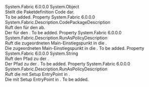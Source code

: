 <Type Name="CodePackage" FullName="System.Fabric.CodePackage">
  <TypeSignature Language="C#" Value="public sealed class CodePackage" />
  <TypeSignature Language="ILAsm" Value=".class public auto ansi sealed beforefieldinit CodePackage extends System.Object" />
  <TypeSignature Language="DocId" Value="T:System.Fabric.CodePackage" />
  <TypeSignature Language="VB.NET" Value="Public NotInheritable Class CodePackage" />
  <TypeSignature Language="F#" Value="type CodePackage = class" />
  <AssemblyInfo>
    <AssemblyName>System.Fabric</AssemblyName>
    <AssemblyVersion>6.0.0.0</AssemblyVersion>
  </AssemblyInfo>
  <Base>
    <BaseTypeName>System.Object</BaseTypeName>
  </Base>
  <Interfaces />
  <Docs>
    <summary>
      <para>Stellt die Paketdefinition Code dar.</para>
    </summary>
    <remarks>To be added.</remarks>
  </Docs>
  <Members>
    <Member MemberName="Description">
      <MemberSignature Language="C#" Value="public System.Fabric.Description.CodePackageDescription Description { get; }" />
      <MemberSignature Language="ILAsm" Value=".property instance class System.Fabric.Description.CodePackageDescription Description" />
      <MemberSignature Language="DocId" Value="P:System.Fabric.CodePackage.Description" />
      <MemberSignature Language="VB.NET" Value="Public ReadOnly Property Description As CodePackageDescription" />
      <MemberSignature Language="F#" Value="member this.Description : System.Fabric.Description.CodePackageDescription" Usage="System.Fabric.CodePackage.Description" />
      <MemberType>Property</MemberType>
      <AssemblyInfo>
        <AssemblyName>System.Fabric</AssemblyName>
        <AssemblyVersion>6.0.0.0</AssemblyVersion>
      </AssemblyInfo>
      <ReturnValue>
        <ReturnType>System.Fabric.Description.CodePackageDescription</ReturnType>
      </ReturnValue>
      <Docs>
        <summary>
          <para>Ruft den <see cref="T:System.Fabric.Description.CodePackageDescription" /> für den <see cref="T:System.Fabric.CodePackage" /> ab.</para>
        </summary>
        <value>
          <para>Der <see cref="T:System.Fabric.Description.CodePackageDescription" /> für den <see cref="T:System.Fabric.CodePackage" />.</para>
        </value>
        <remarks>To be added.</remarks>
      </Docs>
    </Member>
    <Member MemberName="EntryPointRunAsPolicy">
      <MemberSignature Language="C#" Value="public System.Fabric.Description.RunAsPolicyDescription EntryPointRunAsPolicy { get; }" />
      <MemberSignature Language="ILAsm" Value=".property instance class System.Fabric.Description.RunAsPolicyDescription EntryPointRunAsPolicy" />
      <MemberSignature Language="DocId" Value="P:System.Fabric.CodePackage.EntryPointRunAsPolicy" />
      <MemberSignature Language="VB.NET" Value="Public ReadOnly Property EntryPointRunAsPolicy As RunAsPolicyDescription" />
      <MemberSignature Language="F#" Value="member this.EntryPointRunAsPolicy : System.Fabric.Description.RunAsPolicyDescription" Usage="System.Fabric.CodePackage.EntryPointRunAsPolicy" />
      <MemberType>Property</MemberType>
      <AssemblyInfo>
        <AssemblyName>System.Fabric</AssemblyName>
        <AssemblyVersion>6.0.0.0</AssemblyVersion>
      </AssemblyInfo>
      <ReturnValue>
        <ReturnType>System.Fabric.Description.RunAsPolicyDescription</ReturnType>
      </ReturnValue>
      <Docs>
        <summary>
          <para>Ruft die <see cref="T:System.Fabric.Description.RunAsPolicyDescription" /> zugeordneten Main-Einstiegspunkt in die <see cref="T:System.Fabric.CodePackage" />.</para>
        </summary>
        <value>
          <para>Die <see cref="T:System.Fabric.Description.RunAsPolicyDescription" /> zugeordneten Main-Einstiegspunkt in die <see cref="T:System.Fabric.CodePackage" />.</para>
        </value>
        <remarks>To be added.</remarks>
      </Docs>
    </Member>
    <Member MemberName="Path">
      <MemberSignature Language="C#" Value="public string Path { get; }" />
      <MemberSignature Language="ILAsm" Value=".property instance string Path" />
      <MemberSignature Language="DocId" Value="P:System.Fabric.CodePackage.Path" />
      <MemberSignature Language="VB.NET" Value="Public ReadOnly Property Path As String" />
      <MemberSignature Language="F#" Value="member this.Path : string" Usage="System.Fabric.CodePackage.Path" />
      <MemberType>Property</MemberType>
      <AssemblyInfo>
        <AssemblyName>System.Fabric</AssemblyName>
        <AssemblyVersion>6.0.0.0</AssemblyVersion>
      </AssemblyInfo>
      <ReturnValue>
        <ReturnType>System.String</ReturnType>
      </ReturnValue>
      <Docs>
        <summary>
          <para>Ruft den Pfad zu der <see cref="T:System.Fabric.CodePackage" />.</para>
        </summary>
        <value>
          <para>Der Pfad zu der <see cref="T:System.Fabric.CodePackage" />.</para>
        </value>
        <remarks>To be added.</remarks>
      </Docs>
    </Member>
    <Member MemberName="SetupEntryPointRunAsPolicy">
      <MemberSignature Language="C#" Value="public System.Fabric.Description.RunAsPolicyDescription SetupEntryPointRunAsPolicy { get; }" />
      <MemberSignature Language="ILAsm" Value=".property instance class System.Fabric.Description.RunAsPolicyDescription SetupEntryPointRunAsPolicy" />
      <MemberSignature Language="DocId" Value="P:System.Fabric.CodePackage.SetupEntryPointRunAsPolicy" />
      <MemberSignature Language="VB.NET" Value="Public ReadOnly Property SetupEntryPointRunAsPolicy As RunAsPolicyDescription" />
      <MemberSignature Language="F#" Value="member this.SetupEntryPointRunAsPolicy : System.Fabric.Description.RunAsPolicyDescription" Usage="System.Fabric.CodePackage.SetupEntryPointRunAsPolicy" />
      <MemberType>Property</MemberType>
      <AssemblyInfo>
        <AssemblyName>System.Fabric</AssemblyName>
        <AssemblyVersion>6.0.0.0</AssemblyVersion>
      </AssemblyInfo>
      <ReturnValue>
        <ReturnType>System.Fabric.Description.RunAsPolicyDescription</ReturnType>
      </ReturnValue>
      <Docs>
        <summary>
          <para>Ruft die <see cref="T:System.Fabric.Description.RunAsPolicyDescription" /> mit Setup EntryPoint in <see cref="T:System.Fabric.CodePackage" />.</para>
        </summary>
        <value>
          <para>Die <see cref="T:System.Fabric.Description.RunAsPolicyDescription" /> mit Setup EntryPoint in <see cref="T:System.Fabric.CodePackage" />.</para>
        </value>
        <remarks>To be added.</remarks>
      </Docs>
    </Member>
  </Members>
</Type>